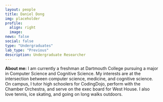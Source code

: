 ```yaml
---
layout: people
title: Daniel Dong
img: placeholder
profile:
  align: right
  image:
news: false
social: false
type: "Undergraduates"
lab_type: "Previous"
description: Undergraduate Researcher
---
```

**About me:** I am currently a freshman at Dartmouth College pursuing a major in Computer Science and Cognitive Science. My interests are at the intersection between computer science, medicine, and cognitive science. On campus, I tutor high schoolers for CodingDojo, perform with the Chamber Orchestra, and serve on the exec board for West House. I also love tennis, ice skating, and going on long walks outdoors.
